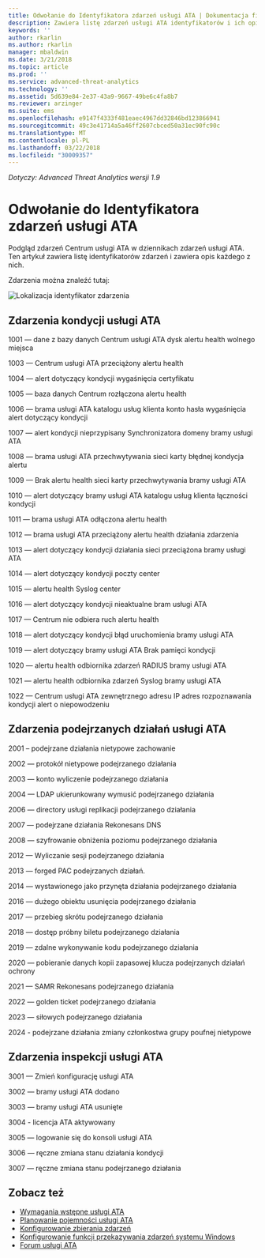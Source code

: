 ```yaml
---
title: Odwołanie do Identyfikatora zdarzeń usługi ATA | Dokumentacja firmy Microsoft
description: Zawiera listę zdarzeń usługi ATA identyfikatorów i ich opisy.
keywords: ''
author: rkarlin
ms.author: rkarlin
manager: mbaldwin
ms.date: 3/21/2018
ms.topic: article
ms.prod: ''
ms.service: advanced-threat-analytics
ms.technology: ''
ms.assetid: 5d639e84-2e37-43a9-9667-49be6c4fa8b7
ms.reviewer: arzinger
ms.suite: ems
ms.openlocfilehash: e9147f4333f481eaec4967dd32846bd123866941
ms.sourcegitcommit: 49c3e41714a5a46ff2607cbced50a31ec90fc90c
ms.translationtype: MT
ms.contentlocale: pl-PL
ms.lasthandoff: 03/22/2018
ms.locfileid: "30009357"
---
```

*Dotyczy: Advanced Threat Analytics wersji 1.9*


# <a name="ata-event-id-reference"></a>Odwołanie do Identyfikatora zdarzeń usługi ATA

Podgląd zdarzeń Centrum usługi ATA w dziennikach zdarzeń usługi ATA. Ten artykuł zawiera listę identyfikatorów zdarzeń i zawiera opis każdego z nich.

Zdarzenia można znaleźć tutaj:

![Lokalizacja identyfikator zdarzenia](./media/event-id-location.png)

## <a name="ata-health-events"></a>Zdarzenia kondycji usługi ATA

1001 — dane z bazy danych Centrum usługi ATA dysk alertu health wolnego miejsca 

1003 — Centrum usługi ATA przeciążony alertu health 

1004 — alert dotyczący kondycji wygaśnięcia certyfikatu 

1005 — baza danych Centrum rozłączona alertu health 

1006 — brama usługi ATA katalogu usług klienta konto hasła wygaśnięcia alert dotyczący kondycji 

1007 — alert kondycji nieprzypisany Synchronizatora domeny bramy usługi ATA 

1008 — brama usługi ATA przechwytywania sieci karty błędnej kondycja alertu 

1009 — Brak alertu health sieci karty przechwytywania bramy usługi ATA 

1010 — alert dotyczący bramy usługi ATA katalogu usług klienta łączności kondycji 

1011 — brama usługi ATA odłączona alertu health 

1012 — brama usługi ATA przeciążony alertu health działania zdarzenia 

1013 — alert dotyczący kondycji działania sieci przeciążona bramy usługi ATA 

1014 — alert dotyczący kondycji poczty center 

1015 — alertu health Syslog center 

1016 — alert dotyczący kondycji nieaktualne bram usługi ATA 

1017 — Centrum nie odbiera ruch alertu health 

1018 — alert dotyczący kondycji błąd uruchomienia bramy usługi ATA 

1019 — alert dotyczący bramy usługi ATA Brak pamięci kondycji 

1020 — alertu health odbiornika zdarzeń RADIUS bramy usługi ATA 

1021 — alertu health odbiornika zdarzeń Syslog bramy usługi ATA 

1022 — Centrum usługi ATA zewnętrznego adresu IP adres rozpoznawania kondycji alert o niepowodzeniu 
 
## <a name="ata-suspicious-activity-events"></a>Zdarzenia podejrzanych działań usługi ATA

2001 – podejrzane działania nietypowe zachowanie 

2002 — protokół nietypowe podejrzanego działania 

2003 — konto wyliczenie podejrzanego działania 

2004 — LDAP ukierunkowany wymusić podejrzanego działania 

2006 — directory usługi replikacji podejrzanego działania 

2007 — podejrzane działania Rekonesans DNS 

2008 — szyfrowanie obniżenia poziomu podejrzanego działania 

2012 — Wyliczanie sesji podejrzanego działania 

2013 — forged PAC podejrzanych działań. 

2014 — wystawionego jako przynęta działania podejrzanego działania 

2016 — dużego obiektu usunięcia podejrzanego działania 

2017 — przebieg skrótu podejrzanego działania 

2018 — dostęp próbny biletu podejrzanego działania 

2019 — zdalne wykonywanie kodu podejrzanego działania 

2020 — pobieranie danych kopii zapasowej klucza podejrzanych działań ochrony 

2021 — SAMR Rekonesans podejrzanego działania 

2022 — golden ticket podejrzanego działania 

2023 — siłowych podejrzanego działania 

2024 - podejrzane działania zmiany członkostwa grupy poufnej nietypowe  

## <a name="ata-auditing-events"></a>Zdarzenia inspekcji usługi ATA

3001 — Zmień konfigurację usługi ATA 

3002 — bramy usługi ATA dodano

3003 — bramy usługi ATA usunięte

3004 - licencja ATA aktywowany

3005 — logowanie się do konsoli usługi ATA

3006 — ręczne zmiana stanu działania kondycji 

3007 — ręczne zmiana stanu podejrzanego działania 


## <a name="see-also"></a>Zobacz też
- [Wymagania wstępne usługi ATA](ata-prerequisites.md)
- [Planowanie pojemności usługi ATA](ata-capacity-planning.md)
- [Konfigurowanie zbierania zdarzeń](configure-event-collection.md)
- [Konfigurowanie funkcji przekazywania zdarzeń systemu Windows](configure-event-collection.md#configuring-windows-event-forwarding)
- [Forum usługi ATA](https://social.technet.microsoft.com/Forums/security/home?forum=mata)
